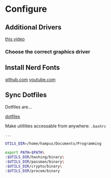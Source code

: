 # Configure

## Additional Drivers

[this video](https://www.youtube.com/watch?v=fHh5yrERvHw&list=PLAyUwmL7et7O8NsNz_7Tn8K8SKgbc0BP6&index=10)

### Choose the correct graphics driver

## Install Nerd Fonts

[github.com](https://github.com/ryanoasis/nerd-fonts/)
[youtube.com](https://www.youtube.com/watch?v=cBOaYidGaCQ)

## Sync Dotfiles

Dotfiles are...

[dotfiles](https://github.com/hfridholm/dotfiles)

Make utillities accessable from anywhere:
`.bashrc`
```bash
...

UTILS_DIR=/home/hampus/Documents/Programming

export PATH=$PATH\
:$UTILS_DIR/hashing/binary\
:$UTILS_DIR/passman/binary\
:$UTILS_DIR/crypto/binary\
:$UTILS_DIR/procom/binary
```